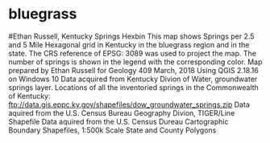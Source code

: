 # bluegrass
#Ethan Russell, Kentucky Springs Hexbin
This map shows Springs per 2.5 and 5 Mile Hexagonal grid in Kentucky in the bluegrass region and in the state. The CRS reference of EPSG: 3089 was used to project the map. The number of springs is shown in the legend with the corresponding color.
Map prepared by Ethan Russell for Geology 409
March, 2018 Using QGIS 2.18.16 on Windows 10
Data acquired from Kentucky Divion of Water, groundwater springs layer. Locations of all the inventoried springs in the Commonwealth of Kentucky: ftp://data.gis.eppc.ky.gov/shapefiles/dow_groundwater_springs.zip
Data aquired from the U.S. Census Bureau Geography Divion, TIGER/Line Shapefile
Data aquired from the U.S. Census Dureau Cartographic Boundary Shapefiles, 1:500k Scale State and County Polygons
